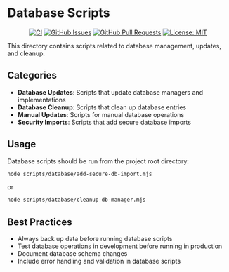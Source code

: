 # Database Scripts

<div align="center">

[![CI](https://github.com/cortex-os/cortex-os/actions/workflows/ci.yml/badge.svg)](https://github.com/cortex-os/cortex-os/actions/workflows/ci.yml)
[![GitHub Issues](https://img.shields.io/github/issues/cortex-os/cortex-os)](https://github.com/cortex-os/cortex-os/issues)
[![GitHub Pull Requests](https://img.shields.io/github/issues-pr/cortex-os/cortex-os)](https://github.com/cortex-os/cortex-os/pulls)
[![License: MIT](https://img.shields.io/badge/License-MIT-yellow.svg)](https://opensource.org/licenses/MIT)

</div>

This directory contains scripts related to database management, updates, and cleanup.

## Categories

- **Database Updates**: Scripts that update database managers and implementations
- **Database Cleanup**: Scripts that clean up database entries
- **Manual Updates**: Scripts for manual database operations
- **Security Imports**: Scripts that add secure database imports

## Usage

Database scripts should be run from the project root directory:

```bash
node scripts/database/add-secure-db-import.mjs
```

or

```bash
node scripts/database/cleanup-db-manager.mjs
```

## Best Practices

- Always back up data before running database scripts
- Test database operations in development before running in production
- Document database schema changes
- Include error handling and validation in database scripts
